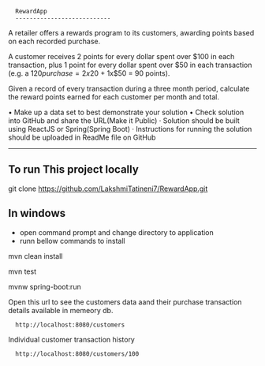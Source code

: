       RewardApp
      ---------------------------
      
A retailer offers a rewards program to its customers, awarding points based on each recorded purchase.
 
A customer receives 2 points for every dollar spent over $100 in each transaction, plus 1 point for every dollar spent over $50 in each transaction
(e.g. a $120 purchase = 2x$20 + 1x$50 = 90 points).
 
Given a record of every transaction during a three month period, calculate the reward points earned for each customer per month and total.
 
•	Make up a data set to best demonstrate your solution
•	Check solution into GitHub and share the URL(Make it Public)
·	Solution should be built using ReactJS or Spring(Spring Boot)
·	Instructions for running the solution should be uploaded in ReadMe file on GitHub

------------------
## To run This project locally
git clone https://github.com/LakshmiTatineni7/RewardApp.git

## In windows 
- open command prompt and change directory to application
- runn bellow commands to install

mvn clean install

mvn test 

mvnw spring-boot:run

Open this url to see the customers data aand their purchase transaction details available in memeory db.
      
      http://localhost:8080/customers

Individual customer transaction history 

      http://localhost:8080/customers/100

